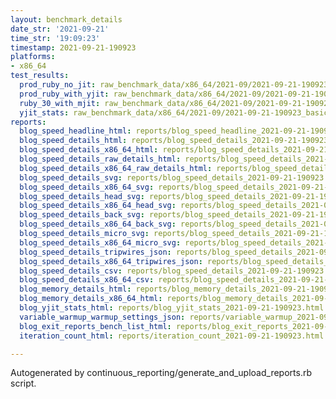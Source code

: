 ```yaml
---
layout: benchmark_details
date_str: '2021-09-21'
time_str: '19:09:23'
timestamp: 2021-09-21-190923
platforms:
- x86_64
test_results:
  prod_ruby_no_jit: raw_benchmark_data/x86_64/2021-09/2021-09-21-190923_basic_benchmark_prod_ruby_no_jit.json
  prod_ruby_with_yjit: raw_benchmark_data/x86_64/2021-09/2021-09-21-190923_basic_benchmark_prod_ruby_with_yjit.json
  ruby_30_with_mjit: raw_benchmark_data/x86_64/2021-09/2021-09-21-190923_basic_benchmark_ruby_30_with_mjit.json
  yjit_stats: raw_benchmark_data/x86_64/2021-09/2021-09-21-190923_basic_benchmark_yjit_stats.json
reports:
  blog_speed_headline_html: reports/blog_speed_headline_2021-09-21-190923.html
  blog_speed_details_html: reports/blog_speed_details_2021-09-21-190923.html
  blog_speed_details_x86_64_html: reports/blog_speed_details_2021-09-21-190923.x86_64.html
  blog_speed_details_raw_details_html: reports/blog_speed_details_2021-09-21-190923.raw_details.html
  blog_speed_details_x86_64_raw_details_html: reports/blog_speed_details_2021-09-21-190923.x86_64.raw_details.html
  blog_speed_details_svg: reports/blog_speed_details_2021-09-21-190923.svg
  blog_speed_details_x86_64_svg: reports/blog_speed_details_2021-09-21-190923.x86_64.svg
  blog_speed_details_head_svg: reports/blog_speed_details_2021-09-21-190923.head.svg
  blog_speed_details_x86_64_head_svg: reports/blog_speed_details_2021-09-21-190923.x86_64.head.svg
  blog_speed_details_back_svg: reports/blog_speed_details_2021-09-21-190923.back.svg
  blog_speed_details_x86_64_back_svg: reports/blog_speed_details_2021-09-21-190923.x86_64.back.svg
  blog_speed_details_micro_svg: reports/blog_speed_details_2021-09-21-190923.micro.svg
  blog_speed_details_x86_64_micro_svg: reports/blog_speed_details_2021-09-21-190923.x86_64.micro.svg
  blog_speed_details_tripwires_json: reports/blog_speed_details_2021-09-21-190923.tripwires.json
  blog_speed_details_x86_64_tripwires_json: reports/blog_speed_details_2021-09-21-190923.x86_64.tripwires.json
  blog_speed_details_csv: reports/blog_speed_details_2021-09-21-190923.csv
  blog_speed_details_x86_64_csv: reports/blog_speed_details_2021-09-21-190923.x86_64.csv
  blog_memory_details_html: reports/blog_memory_details_2021-09-21-190923.html
  blog_memory_details_x86_64_html: reports/blog_memory_details_2021-09-21-190923.x86_64.html
  blog_yjit_stats_html: reports/blog_yjit_stats_2021-09-21-190923.html
  variable_warmup_warmup_settings_json: reports/variable_warmup_2021-09-21-190923.warmup_settings.json
  blog_exit_reports_bench_list_html: reports/blog_exit_reports_2021-09-21-190923.bench_list.html
  iteration_count_html: reports/iteration_count_2021-09-21-190923.html

---
```

Autogenerated by continuous_reporting/generate_and_upload_reports.rb script.
